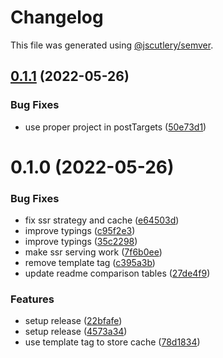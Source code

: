 # Changelog

This file was generated using [@jscutlery/semver](https://github.com/jscutlery/semver).

## [0.1.1](https://github.com/push-based/ngx-fast-svg/compare/ngx-fast-lib-0.1.0...ngx-fast-lib-0.1.1) (2022-05-26)


### Bug Fixes

* use proper project in postTargets ([50e73d1](https://github.com/push-based/ngx-fast-svg/commit/50e73d15a2ddf13cbfa21b1c43fac19be52b1917))



# 0.1.0 (2022-05-26)


### Bug Fixes

* fix ssr strategy and cache ([e64503d](https://github.com/push-based/ngx-fast-svg/commit/e64503d2906b798a9003e1394ce2da72996eaf15))
* improve typings ([c95f2e3](https://github.com/push-based/ngx-fast-svg/commit/c95f2e37f296d20e213a9c7b56a641d90c2fb457))
* improve typings ([35c2298](https://github.com/push-based/ngx-fast-svg/commit/35c2298c7f844f4d4f5a13d6d8a432987e123014))
* make ssr serving work ([7f6b0ee](https://github.com/push-based/ngx-fast-svg/commit/7f6b0ee4d2653ff83fbb54893341ee6466c464cf))
* remove template tag ([c395a3b](https://github.com/push-based/ngx-fast-svg/commit/c395a3b44bb5779a8473ce774e8d6c759b6d21ea))
* update readme comparison tables ([27de4f9](https://github.com/push-based/ngx-fast-svg/commit/27de4f9e010c11c01fcf628a57b8704394c48fad))


### Features

* setup release ([22bfafe](https://github.com/push-based/ngx-fast-svg/commit/22bfafe15850c8d1f0f932b60a33d4390dc60a9d))
* setup release ([4573a34](https://github.com/push-based/ngx-fast-svg/commit/4573a3440a9aa2ee0392be94409738ccb5db863b))
* use template tag to store cache ([78d1834](https://github.com/push-based/ngx-fast-svg/commit/78d1834d3932ec20fb92f0de9e4e59ffaf63d2b2))
